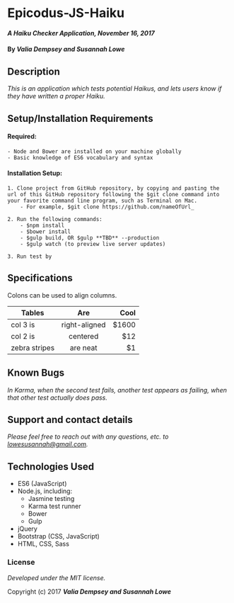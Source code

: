 # Epicodus-JS-Haiku 

#### _A Haiku Checker Application, November 16, 2017_


#### By _**Valia Dempsey and Susannah Lowe**_



## Description

_This is an application which tests potential Haikus, and lets users know if they have written a proper Haiku._ 


## Setup/Installation Requirements

  #### Required: 
    - Node and Bower are installed on your machine globally
    - Basic knowledge of ES6 vocabulary and syntax

  #### Installation Setup: 
    1. Clone project from GitHub repository, by copying and pasting the url of this GitHub repository following the $git clone command into your favorite command line program, such as Terminal on Mac.  
        - For example, $git clone https://github.com/nameOfUrl_
        
    2. Run the following commands: 
        - $npm install 
        - $bower install
        - $gulp build, OR $gulp **TBD** --production
        - $gulp watch (to preview live server updates)
        
    3. Run test by


## Specifications

Colons can be used to align columns.

| Tables        | Are           | Cool  |
| ------------- |:-------------:| -----:|
| col 3 is      | right-aligned | $1600 |
| col 2 is      | centered      |   $12 |
| zebra stripes | are neat      |    $1 |

## Known Bugs

_In Karma, when the second test fails, another test appears as failing, when that other test actually does pass._


## Support and contact details

_Please feel free to reach out with any questions, etc. to lowesusannah@gmail.com._


## Technologies Used

* ES6 (JavaScript)
* Node.js, including: 
  - Jasmine testing
  - Karma test runner
  - Bower
  - Gulp 
* jQuery
* Bootstrap (CSS, JavaScript) 
* HTML, CSS, Sass


### License

*Developed under the MIT license.*

Copyright (c) 2017 **_Valia Dempsey and Susannah Lowe_**
